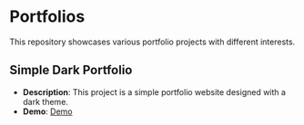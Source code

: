 # Portfolios

This repository showcases various portfolio projects with different interests.

## Simple Dark Portfolio

- **Description**: This project is a simple portfolio website designed with a dark theme.
- **Demo**: [Demo]("https://codebyfaisal.github.io/portfolios/simpledarkportfolio/)
